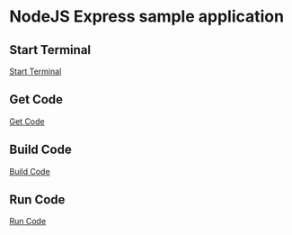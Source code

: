 # NodeJS Express sample application

## Start Terminal
<a title="Start Terminal" href="didact://?commandId=terminal-for-nodejs-container:new">Start Terminal</a>

## Get Code 
<a title="Get Code" href="didact://?commandId=vscode.didact.sendNamedTerminalAString&text=nodejs%20terminal%201$$git%20clone%20https://github.com/gautam-borkar/nodejs-express.git">Get Code</a>

## Build Code
<a title="Build Code" href="didact://?commandId=vscode.didact.sendNamedTerminalAString&text=nodejs%20terminal%201$$cd%20nodejs-express%20%26%26%20npm%20install">Build Code</a>

## Run Code
<a title="Run Code" href="didact://?commandId=vscode.didact.sendNamedTerminalAString&text=nodejs$$cd%20nodejs-express%20%26%26%20npm%20run%20start">Run Code</a>
